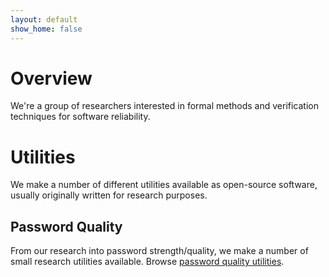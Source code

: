 ```yaml
---
layout: default
show_home: false
---
```


# Overview
We're a group of researchers interested in formal methods and verification techniques for software reliability.

# Utilities
We make a number of different utilities available as open-source software, usually originally written for research purposes.

## Password Quality
From our research into password strength/quality, we make a number of small research utilities available. Browse [password quality utilities](password-quality).
